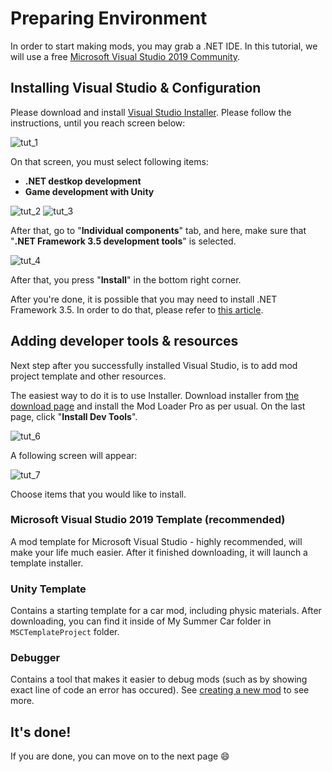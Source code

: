 # Preparing Environment

In order to start making mods, you may grab a .NET IDE. In this tutorial, we will use a free [Microsoft Visual Studio 2019 Community](https://visualstudio.microsoft.com/vs/community/).

## Installing Visual Studio & Configuration

Please download and install [Visual Studio Installer](https://visualstudio.microsoft.com/vs/community/). Please follow the instructions, until you reach screen below:

![tut_1](/PreparingEnvironment/Media/1.png)

On that screen, you must select following items:

- **.NET destkop development**
- **Game development with Unity**

![tut_2](/PreparingEnvironment/Media/2.png)
![tut_3](/PreparingEnvironment/Media/3.png)

After that, go to "**Individual components**" tab, and here, make sure that "**.NET Framework 3.5 development tools**" is selected.

![tut_4](/PreparingEnvironment/Media/4.png)

After that, you press "**Install**" in the bottom right corner.

After you're done, it is possible that you may need to install .NET Framework 3.5. In order to do that, please refer to [this article](https://docs.microsoft.com/en-us/dotnet/framework/install/dotnet-35-windows-10).

## Adding developer tools & resources

Next step after you successfully installed Visual Studio, is to add mod project template and other resources.

The easiest way to do it is to use Installer. Download installer from [the download page](/Download.md) and install the Mod Loader Pro as per usual. On the last page, click "**Install Dev Tools**".

![tut_6](/PreparingEnvironment/Media/6.png)

A following screen will appear:

![tut_7](/PreparingEnvironment/Media/7.png)

Choose items that you would like to install.

### Microsoft Visual Studio 2019 Template (recommended)

A mod template for Microsoft Visual Studio - highly recommended, will make your life much easier. After it finished downloading, it will launch a template installer.

### Unity Template

Contains a starting template for a car mod, including physic materials. After downloading, you can find it inside of My Summer Car folder in `MSCTemplateProject` folder.

### Debugger

Contains a tool that makes it easier to debug mods (such as by showing exact line of code an error has occured). See [creating a new mod](ForCreators/CreatingANewMod?id=optional-automatic-copy-and-start-the-game) to see more.

## It's done!

If you are done, you can move on to the next page 😄
